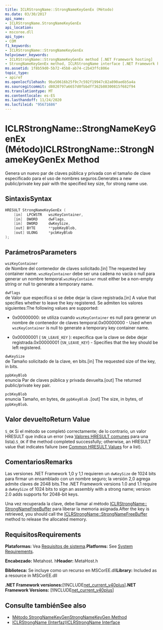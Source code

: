 ```yaml
---
title: ICLRStrongName::StrongNameKeyGenEx (Método)
ms.date: 03/30/2017
api_name:
- ICLRStrongName.StrongNameKeyGenEx
api_location:
- mscoree.dll
api_type:
- COM
f1_keywords:
- ICLRStrongName::StrongNameKeyGenEx
helpviewer_keywords:
- ICLRStrongName::StrongNameKeyGenEx method [.NET Framework hosting]
- StrongNameKeyGenEx method, ICLRStrongName interface [.NET Framework hosting]
ms.assetid: 1f8b59d0-5b72-45b8-ab74-c2b43ffc806e
topic_type:
- apiref
ms.openlocfilehash: 9ba50616b25f9c7c592f19947c82a890ae6b5a4a
ms.sourcegitcommit: d8020797a6657d0fbbdff362b80300815f682f94
ms.translationtype: MT
ms.contentlocale: es-ES
ms.lasthandoff: 11/24/2020
ms.locfileid: "95671686"
---
```

# <a name="iclrstrongnamestrongnamekeygenex-method"></a><span data-ttu-id="d3b2c-102">ICLRStrongName::StrongNameKeyGenEx (Método)</span><span class="sxs-lookup"><span data-stu-id="d3b2c-102">ICLRStrongName::StrongNameKeyGenEx Method</span></span>

<span data-ttu-id="d3b2c-103">Genera un nuevo par de claves pública y privada con el tamaño de clave especificado para el uso de nombres seguros.</span><span class="sxs-lookup"><span data-stu-id="d3b2c-103">Generates a new public/private key pair with the specified key size, for strong name use.</span></span>  
  
## <a name="syntax"></a><span data-ttu-id="d3b2c-104">Sintaxis</span><span class="sxs-lookup"><span data-stu-id="d3b2c-104">Syntax</span></span>  
  
```cpp  
HRESULT StrongNameKeyGenEx (  
    [in]  LPCWSTR   wszKeyContainer,  
    [in]  DWORD     dwFlags,  
    [in]  DWORD     dwKeySize,  
    [out] BYTE      **ppbKeyBlob,  
    [out] ULONG     *pcbKeyBlob  
);  
```  
  
## <a name="parameters"></a><span data-ttu-id="d3b2c-105">Parámetros</span><span class="sxs-lookup"><span data-stu-id="d3b2c-105">Parameters</span></span>  

 `wszKeyContainer`  
 <span data-ttu-id="d3b2c-106">de Nombre del contenedor de claves solicitado.</span><span class="sxs-lookup"><span data-stu-id="d3b2c-106">[in] The requested key container name.</span></span> <span data-ttu-id="d3b2c-107">`wszKeyContainer` debe ser una cadena no vacía o null para generar un nombre temporal.</span><span class="sxs-lookup"><span data-stu-id="d3b2c-107">`wszKeyContainer` must either be a non-empty string or null to generate a temporary name.</span></span>  
  
 `dwFlags`  
 <span data-ttu-id="d3b2c-108">de Valor que especifica si se debe dejar la clave registrada.</span><span class="sxs-lookup"><span data-stu-id="d3b2c-108">[in] A value that specifies whether to leave the key registered.</span></span> <span data-ttu-id="d3b2c-109">Se admiten los valores siguientes:</span><span class="sxs-lookup"><span data-stu-id="d3b2c-109">The following values are supported:</span></span>  
  
- <span data-ttu-id="d3b2c-110">0x00000000: se utiliza cuando `wszKeyContainer` es null para generar un nombre de contenedor de claves temporal.</span><span class="sxs-lookup"><span data-stu-id="d3b2c-110">0x00000000 - Used when `wszKeyContainer` is null to generate a temporary key container name.</span></span>  
  
- <span data-ttu-id="d3b2c-111">0x00000001 ( `SN_LEAVE_KEY` ): especifica que la clave se debe dejar registrada.</span><span class="sxs-lookup"><span data-stu-id="d3b2c-111">0x00000001 (`SN_LEAVE_KEY`) - Specifies that the key should be left registered.</span></span>  
  
 `dwKeySize`  
 <span data-ttu-id="d3b2c-112">de Tamaño solicitado de la clave, en bits.</span><span class="sxs-lookup"><span data-stu-id="d3b2c-112">[in] The requested size of the key, in bits.</span></span>  
  
 `ppbKeyBlob`  
 <span data-ttu-id="d3b2c-113">enuncia Par de claves pública y privada devuelta.</span><span class="sxs-lookup"><span data-stu-id="d3b2c-113">[out] The returned public/private key pair.</span></span>  
  
 `pcbKeyBlob`  
 <span data-ttu-id="d3b2c-114">enuncia Tamaño, en bytes, de `ppbKeyBlob` .</span><span class="sxs-lookup"><span data-stu-id="d3b2c-114">[out] The size, in bytes, of `ppbKeyBlob`.</span></span>  
  
## <a name="return-value"></a><span data-ttu-id="d3b2c-115">Valor devuelto</span><span class="sxs-lookup"><span data-stu-id="d3b2c-115">Return Value</span></span>  

 <span data-ttu-id="d3b2c-116">`S_OK` Si el método se completó correctamente; de lo contrario, un valor HRESULT que indica un error (vea [Valores HRESULT comunes](/windows/win32/seccrypto/common-hresult-values) para una lista).</span><span class="sxs-lookup"><span data-stu-id="d3b2c-116">`S_OK` if the method completed successfully; otherwise, an HRESULT value that indicates failure (see [Common HRESULT Values](/windows/win32/seccrypto/common-hresult-values) for a list).</span></span>  
  
## <a name="remarks"></a><span data-ttu-id="d3b2c-117">Comentarios</span><span class="sxs-lookup"><span data-stu-id="d3b2c-117">Remarks</span></span>  

 <span data-ttu-id="d3b2c-118">Las versiones .NET Framework 1,0 y 1,1 requieren un `dwKeySize` de 1024 bits para firmar un ensamblado con un nombre seguro; la versión 2,0 agrega admite claves de 2048 bits.</span><span class="sxs-lookup"><span data-stu-id="d3b2c-118">The .NET Framework versions 1.0 and 1.1 require a `dwKeySize` of 1024 bits to sign an assembly with a strong name; version 2.0 adds supports for 2048-bit keys.</span></span>  
  
 <span data-ttu-id="d3b2c-119">Una vez recuperada la clave, debe llamar al método [ICLRStrongName:: StrongNameFreeBuffer](iclrstrongname-strongnamefreebuffer-method.md) para liberar la memoria asignada.</span><span class="sxs-lookup"><span data-stu-id="d3b2c-119">After the key is retrieved, you should call the [ICLRStrongName::StrongNameFreeBuffer](iclrstrongname-strongnamefreebuffer-method.md) method to release the allocated memory.</span></span>  
  
## <a name="requirements"></a><span data-ttu-id="d3b2c-120">Requisitos</span><span class="sxs-lookup"><span data-stu-id="d3b2c-120">Requirements</span></span>  

 <span data-ttu-id="d3b2c-121">**Plataformas:** Vea [Requisitos de sistema](../../get-started/system-requirements.md).</span><span class="sxs-lookup"><span data-stu-id="d3b2c-121">**Platforms:** See [System Requirements](../../get-started/system-requirements.md).</span></span>  
  
 <span data-ttu-id="d3b2c-122">**Encabezado:** Metahost. h</span><span class="sxs-lookup"><span data-stu-id="d3b2c-122">**Header:** MetaHost.h</span></span>  
  
 <span data-ttu-id="d3b2c-123">**Biblioteca:** Se incluye como un recurso en MSCorEE.dll</span><span class="sxs-lookup"><span data-stu-id="d3b2c-123">**Library:** Included as a resource in MSCorEE.dll</span></span>  
  
 <span data-ttu-id="d3b2c-124">**.NET Framework versiones:**[!INCLUDE[net_current_v40plus](../../../../includes/net-current-v40plus-md.md)]</span><span class="sxs-lookup"><span data-stu-id="d3b2c-124">**.NET Framework Versions:** [!INCLUDE[net_current_v40plus](../../../../includes/net-current-v40plus-md.md)]</span></span>  
  
## <a name="see-also"></a><span data-ttu-id="d3b2c-125">Consulte también</span><span class="sxs-lookup"><span data-stu-id="d3b2c-125">See also</span></span>

- [<span data-ttu-id="d3b2c-126">Método StrongNameKeyGen</span><span class="sxs-lookup"><span data-stu-id="d3b2c-126">StrongNameKeyGen Method</span></span>](iclrstrongname-strongnamekeygen-method.md)
- [<span data-ttu-id="d3b2c-127">ICLRStrongName (Interfaz)</span><span class="sxs-lookup"><span data-stu-id="d3b2c-127">ICLRStrongName Interface</span></span>](iclrstrongname-interface.md)
